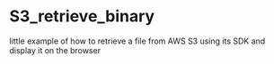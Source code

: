 # S3_retrieve_binary
little example of how to retrieve a file from AWS S3 using its SDK and display it on the browser
